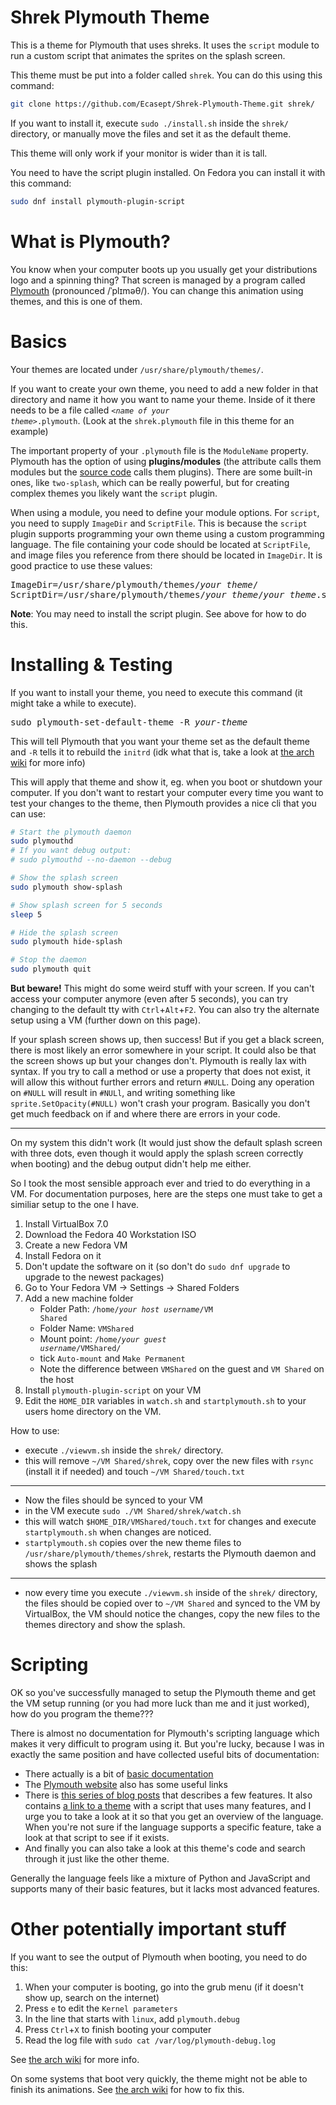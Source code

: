 # Shrek Plymouth Theme

This is a theme for Plymouth that uses shreks. It uses the `script` module to run a custom script that animates the sprites on the splash screen.

This theme must be put into a folder called `shrek`. You can do this using this command:
```sh
git clone https://github.com/Ecasept/Shrek-Plymouth-Theme.git shrek/
```

If you want to install it, execute `sudo ./install.sh` inside the `shrek/` directory, or manually move the files and set it as the default theme.

This theme will only work if your monitor is wider than it is tall. 

You need to have the script plugin installed. On Fedora you can install it with this command:
```sh
sudo dnf install plymouth-plugin-script
```

# What is Plymouth?
You know when your computer boots up you usually get your distributions logo and a spinning thing? That screen is managed by a program called [Plymouth](https://en.wikipedia.org/wiki/Plymouth_(software)) (pronounced /ˈplɪməθ/). You can change this animation using themes, and this is one of them.

# Basics
Your themes are located under `/usr/share/plymouth/themes/`.

If you want to create your own theme, you need to add a new folder in that directory and name it how you want to name your theme. Inside of it there needs to be a file called <code>*\<name of your theme\>*.plymouth</code>. (Look at the `shrek.plymouth` file in this theme for an example)

The important property of your `.plymouth` file is the `ModuleName` property. Plymouth has the option of using **plugins/modules** (the attribute calls them modules but the [source code](https://gitlab.freedesktop.org/plymouth/plymouth) calls them plugins). There are some built-in ones, like `two-splash`, which can be really powerful, but for creating complex themes you likely want the `script` plugin.

When using a module, you need to define your module options. For `script`, you need to supply `ImageDir` and `ScriptFile`. This is because the `script` plugin supports programming your own theme using a custom programming language. The file containing your code should be located at `ScriptFile`, and image files you reference from there should be located in `ImageDir`. It is good practice to use these values:
<pre>
ImageDir=/usr/share/plymouth/themes/<i>your theme</i>/
ScriptDir=/usr/share/plymouth/themes/<i>your theme</i>/<i>your theme</i>.script
</pre>

**Note**: You may need to install the script plugin. See above for how to do this.

# Installing & Testing
If you want to install your theme, you need to execute this command (it might take a while to execute).
<pre>
sudo plymouth-set-default-theme -R <i>your-theme</i>
</pre>

This will tell Plymouth that you want your theme set as the default theme and `-R` tells it to rebuild the `initrd` (idk what that is, take a look at [the arch wiki](https://wiki.archlinux.org/title/Plymouth#Changing_the_theme) for more info)

This will apply that theme and show it, eg. when you boot or shutdown your computer. If you don't want to restart your computer every time you want to test your changes to the theme, then Plymouth provides a nice cli that you can use:

```sh
# Start the plymouth daemon
sudo plymouthd
# If you want debug output:
# sudo plymouthd --no-daemon --debug

# Show the splash screen
sudo plymouth show-splash

# Show splash screen for 5 seconds
sleep 5

# Hide the splash screen
sudo plymouth hide-splash

# Stop the daemon
sudo plymouth quit
```

**But beware!** This might do some weird stuff with your screen. If you can't access your computer anymore (even after 5 seconds), you can try changing to the default tty with `Ctrl`+`Alt`+`F2`. You can also try the alternate setup using a VM (further down on this page).

If your splash screen shows up, then success! But if you get a black screen, there is most likely an error somewhere in your script. It could also be that the screen shows up but your changes don't. Plymouth is really lax with syntax. If you try to call a method or use a property that does not exist, it will allow this without further errors and return `#NULL`. Doing any operation on `#NULL` will result in `#NULl`, and writing something like `sprite.SetOpacity(#NULL)` won't crash your program. Basically you don't get much feedback on if and where there are errors in your code.

---

On my system this didn't work (It would just show the default splash screen with three dots, even though it would apply the splash screen correctly when booting) and the debug output didn't help me either.

So I took the most sensible approach ever and tried to do everything in a VM. For documentation purposes, here are the steps one must take to get a similiar setup to the one I have.

1. Install VirtualBox 7.0
2. Download the Fedora 40 Workstation ISO
3. Create a new Fedora VM
4. Install Fedora on it
5. Don't update the software on it (so don't do `sudo dnf upgrade` to upgrade to the newest packages)
6. Go to Your Fedora VM -> Settings -> Shared Folders
7. Add a new machine folder
    - Folder Path: <code>/home/<i>your host username</i>/VM Shared</code>
    - Folder Name: `VMShared`
    - Mount point: <code>/home/<i>your guest username</i>/VMShared/</code>
    - tick `Auto-mount` and `Make Permanent`
    - Note the difference between `VMShared` on the guest and `VM Shared` on the host
8. Install `plymouth-plugin-script` on your VM
9. Edit the `HOME_DIR` variables in `watch.sh` and `startplymouth.sh` to your users home directory on the VM.

How to use:
- execute `./viewvm.sh` inside the `shrek/` directory.
- this will remove `~/VM Shared/shrek`, copy over the new files with `rsync` (install it if needed) and touch `~/VM Shared/touch.txt`
---
- Now the files should be synced to your VM
- in the VM execute `sudo ./VM Shared/shrek/watch.sh`
- this will watch `$HOME_DIR/VMShared/touch.txt` for changes and execute `startplymouth.sh` when changes are noticed.
- `startplymouth.sh` copies over the new theme files to `/usr/share/plymouth/themes/shrek`, restarts the Plymouth daemon and shows the splash
---
- now every time you execute `./viewvm.sh` inside of the `shrek/` directory, the files should be copied over to `~/VM Shared` and synced to the VM by VirtualBox, the VM should notice the changes, copy the new files to the themes directory and show the splash.

# Scripting
OK so you've successfully managed to setup the Plymouth theme and get the VM setup running (or you had more luck than me and it just worked), how do you program the theme???

There is almost no documentation for Plymouth's scripting language which makes it very difficult to program using it. But you're lucky, because I was in exactly the same position and have collected useful bits of documentation:
- There actually is a bit of [basic documentation](https://freedesktop.org/wiki/Software/Plymouth/Scripts/)
- The [Plymouth website](https://freedesktop.org/wiki/Software/Plymouth/) also has some useful links
- There is [this series of blog posts](https://brej.org/blog/?cat=16) that describes a few features. It also contains [a link to a theme](http://brej.org/blog/wp-content/uploads/2010/04/blocks.tar.gz) with a script that uses many features, and I urge you to take a look at it so that you get an overview of the language. When you're not sure if the language supports a specific feature, take a look at that script to see if it exists.
- And finally you can also take a look at this theme's code and search through it just like the other theme.

Generally the language feels like a mixture of Python and JavaScript and supports many of their basic features, but it lacks most advanced features.

# Other potentially important stuff

If you want to see the output of Plymouth when booting, you need to do this:
1. When your computer is booting, go into the grub menu (if it doesn't show up, search on the internet)
2. Press `e` to edit the `Kernel parameters`
3. In the line that starts with `linux`, add `plymouth.debug`
4. Press `Ctrl`+`X` to finish booting your computer
5. Read the log file with `sudo cat /var/log/plymouth-debug.log`

See [the arch wiki](https://wiki.archlinux.org/title/Plymouth#Troubleshooting) for more info.

On some systems that boot very quickly, the theme might not be able to finish its animations. See [the arch wiki](https://wiki.archlinux.org/title/plymouth#Slow_down_boot_to_show_the_full_animation) for how to fix this.
